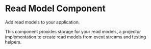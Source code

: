 Read Model Component
====================

Add read models to your application.

This component provides storage for your read models, a projector
implementation to create read models from event streams and testing helpers.
